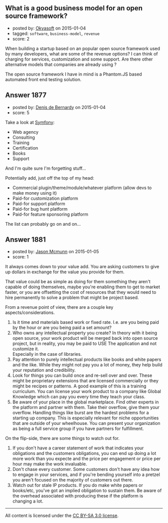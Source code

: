 ## What is a good business model for an open source framework?

- posted by: [Okyasoft](https://stackexchange.com/users/294248/okyasoft) on 2015-01-04
- tagged: `software`, `business-model`, `revenue`
- score: 2

When building a startup based on an popular open source framework used by many developers, what are some of the revenue options? I can think of charging for services, customization and some support. Are there other alternative models that companies are already using ?

The open source framework I have in mind is a Phantom.JS based automated front end testing solution.


## Answer 1877

- posted by: [Denis de Bernardy](https://stackexchange.com/users/182468/denis-de-bernardy) on 2015-01-04
- score: 5

Take a look at [Symfony](http://symfony.com):

- Web agency
- Consulting
- Training
- Certification
- Books
- Support

And I'm quite sure I'm forgetting stuff...

Potentially add, just off the top of my head:

- Commercial plugin/theme/module/whatever platform (allow devs to make money using it)
- Paid-for customization platform
- Paid-for support platform
- Paid-for bug hunt platform
- Paid-for feature sponsoring platform

The list can probably go on and on...


## Answer 1881

- posted by: [Jason Mcmunn](https://stackexchange.com/users/5429346/jason-mcmunn) on 2015-01-05
- score: 1

It always comes down to your value add.  You are asking customers to give up dollars in exchange for the value you provide for them.

That value could be as simple as doing for them something they aren't capable of doing themselves, maybe you're enabling them to get to market faster, or you are offsetting the cost of resources that they would need to hire permanently to solve a problem that might be project based.

From a revenue point of view, there are a couple key aspects/considerations.

 1. Is it time and materials based work or fixed rate.  I.e. are you
    being paid by the hour  or are you being paid a set amount?  
 2. Who owns any intellectual property you create?  In theory with it being
    open source, your work product will be merged back into open source project, 
    but in reality, you may be paid to USE The application and not customize it.  
    Especially in the case of libraries. 
 3. Pay attention to purely intellectual products like books and white papers and 
    the like.  While they might not pay you a lot of money, they help build your 
    reputation and credibility.
 4. Look for things you can build once and re-sell over and over.  These might be 
    proprietary extensions that are licensed commercially or they might be recipes
    or patterns.  A good example of this is a training curriculum.  You can license 
    your work product to a company like Global Knowledge which can pay you every time
    they teach your class.
 5. Be aware of your place in the global marketplace.  Find other experts in the platform
    and partner with them.  Take their overflow, give them your overflow.  Handling things
    like burst are the hardest problems for a starting up company.  This is especially
    relevant for niche opportunities that are outside of your wheelhouse.  You can present
    your organization as being a full service group if you have partners for fulfillment.

On the flip-side, there are some things to watch out for. 

 1. If you don't have a career statement of work that indicates your obligations and
    the customers obligations, you can end up doing a lot more work than you expecte
    and the price per engagement or price per hour may make the work invaluable.
 2. Don't chase every customer.  Some customers don't have any idea how to engage in 
    your services, and if you're bending yourself into a pretzel you aren't focused on 
    the majority of customers out there.
 3. Watch out for stale IP products.  If you do make white papers or books/etc, you've
    got an implied obligation to sustain them.  Be aware of the overhead associated with
    producing these if the platform is changing a lot.



---

All content is licensed under the [CC BY-SA 3.0 license](https://creativecommons.org/licenses/by-sa/3.0/).
